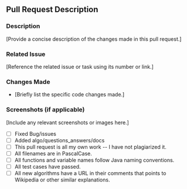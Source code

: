 <!-- For completed items, change [ ] to [x] -->
## Pull Request Description

<!-- give description here -->

### Description
[Provide a concise description of the changes made in this pull request.]

### Related Issue
[Reference the related issue or task using its number or link.]

### Changes Made
- [Briefly list the specific code changes made.]

### Screenshots (if applicable)
[Include any relevant screenshots or images here.]

- [ ] Fixed Bug/issues
- [ ] Added algo/questions_answers/docs
- [ ] This pull request is all my own work -- I have not plagiarized it.
- [ ] All filenames are in PascalCase.
- [ ] All functions and variable names follow Java naming conventions.
- [ ] All test cases have passed.
- [ ] All new algorithms have a URL in their comments that points to Wikipedia or other similar explanations.
